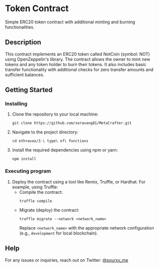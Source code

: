 # Token Contract

Simple ERC20 token contract with additional minting and burning functionalities.

## Description

This contract implements an ERC20 token called NotCoin (symbol: NOT) using OpenZeppelin's library. The contract allows the owner to mint new tokens and any token holder to burn their tokens. It also includes basic transfer functionality with additional checks for zero transfer amounts and sufficient balances.

## Getting Started

### Installing

1. Clone the repository to your local machine:
    ```
    git clone https://github.com/soravang81/MetaCrafter.git
    ```
2. Navigate to the project directory:
    ```
    cd eth+avax/3.\ type\ of\ functions
    ```
3. Install the required dependencies using npm or yarn:
    ```
    npm install
    ```

### Executing program

1. Deploy the contract using a tool like Remix, Truffle, or Hardhat. For example, using Truffle:
    - Compile the contract:
        ```
        truffle compile
        ```
    - Migrate (deploy) the contract:
        ```
        truffle migrate --network <network_name>
        ```
      Replace `<network_name>` with the appropriate network configuration (e.g., `development` for local blockchain).

## Help

For any issues or inquiries, reach out on Twitter: [@sourxv_me](https://twitter.com/sourxv_me)
